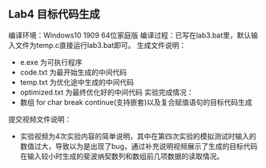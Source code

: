 ## Lab4 目标代码生成

编译环境：Windows10 1909 64位家庭版
编译过程：已写在lab3.bat里，默认输入文件为temp.c直接运行lab3.bat即可。
生成文件说明：
+ e.exe 为可执行程序
+ code.txt 为最开始生成的中间代码
+ temp.txt 为优化途中生成的中间代码
+ optimized.txt 为最终优化好的中间代码
实验完成情况：
+ 数组 for char break continue(支持嵌套)以及复合赋值语句的目标代码生成

提交视频文件说明：

+ 实验视频为4次实验内容的简单说明，其中在第四次实验的模拟测试时输入的数值过大，导致以为是出现了bug，通过补充说明视频展示了生成的目标代码在输入较小时生成的斐波纳契数列和数组前几项数据的读取情况。